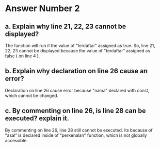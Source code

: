 # Answer Number 2

## a. Explain why line 21, 22, 23 cannot be displayed?

The function will run if the value of "terdaftar" assigned as true. So, line 21, 22, 23 cannot be displayed because the value of "terdaftar" assigned as false ( on line 4 ).

## b. Explain why declaration on line 26 cause an error?

Declaration on line 26 cause error because "nama" declared with const, which cannot be changed.

## c. By commenting on line 26, is line 28 can be executed? explain it.

By commenting on line 26, line 28 still cannot be executed. Its because of "asal" is declared inside of "perkenalan" function, which is not globally accessible.
